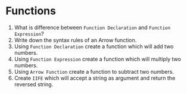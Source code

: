 # Functions

1. What is difference between `Function Declaration` and `Function Expression`?
2. Write down the syntax rules of an Arrow function.
3. Using `Function Declaration` create a function which will add two numbers.
4. Using `Function Expression` create a function which will multiply two numbers.
5. Using `Arrow Function` create a function to subtract two numbers.
6. Create `IIFE` which will accept a string as argument and return the reversed string.